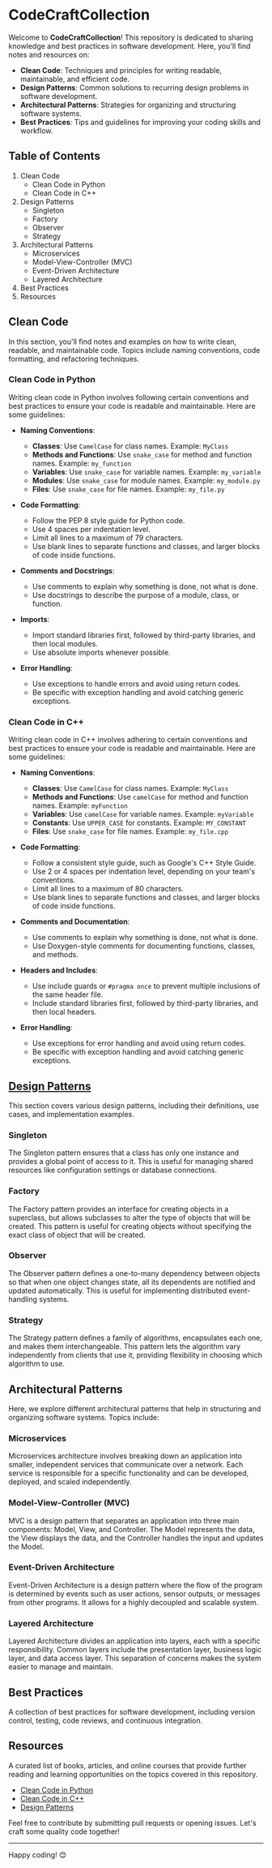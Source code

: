 # CodeCraftCollection

Welcome to **CodeCraftCollection**! This repository is dedicated to sharing knowledge and best practices in software development. Here, you'll find notes and resources on:

- **Clean Code**: Techniques and principles for writing readable, maintainable, and efficient code.
- **Design Patterns**: Common solutions to recurring design problems in software development.
- **Architectural Patterns**: Strategies for organizing and structuring software systems.
- **Best Practices**: Tips and guidelines for improving your coding skills and workflow.

## Table of Contents

1. Clean Code
   - Clean Code in Python
   - Clean Code in C++
2. Design Patterns
   - Singleton
   - Factory
   - Observer
   - Strategy
3. Architectural Patterns
   - Microservices
   - Model-View-Controller (MVC)
   - Event-Driven Architecture
   - Layered Architecture
4. Best Practices
5. Resources

## Clean Code

In this section, you'll find notes and examples on how to write clean, readable, and maintainable code. Topics include naming conventions, code formatting, and refactoring techniques.

### Clean Code in Python

Writing clean code in Python involves following certain conventions and best practices to ensure your code is readable and maintainable. Here are some guidelines:

- **Naming Conventions**:
  - **Classes**: Use `CamelCase` for class names. Example: `MyClass`
  - **Methods and Functions**: Use `snake_case` for method and function names. Example: `my_function`
  - **Variables**: Use `snake_case` for variable names. Example: `my_variable`
  - **Modules**: Use `snake_case` for module names. Example: `my_module.py`
  - **Files**: Use `snake_case` for file names. Example: `my_file.py`

- **Code Formatting**:
  - Follow the PEP 8 style guide for Python code.
  - Use 4 spaces per indentation level.
  - Limit all lines to a maximum of 79 characters.
  - Use blank lines to separate functions and classes, and larger blocks of code inside functions.

- **Comments and Docstrings**:
  - Use comments to explain why something is done, not what is done.
  - Use docstrings to describe the purpose of a module, class, or function.

- **Imports**:
  - Import standard libraries first, followed by third-party libraries, and then local modules.
  - Use absolute imports whenever possible.

- **Error Handling**:
  - Use exceptions to handle errors and avoid using return codes.
  - Be specific with exception handling and avoid catching generic exceptions.

### Clean Code in C++

Writing clean code in C++ involves adhering to certain conventions and best practices to ensure your code is readable and maintainable. Here are some guidelines:

- **Naming Conventions**:
  - **Classes**: Use `CamelCase` for class names. Example: `MyClass`
  - **Methods and Functions**: Use `camelCase` for method and function names. Example: `myFunction`
  - **Variables**: Use `camelCase` for variable names. Example: `myVariable`
  - **Constants**: Use `UPPER_CASE` for constants. Example: `MY_CONSTANT`
  - **Files**: Use `snake_case` for file names. Example: `my_file.cpp`

- **Code Formatting**:
  - Follow a consistent style guide, such as Google's C++ Style Guide.
  - Use 2 or 4 spaces per indentation level, depending on your team's conventions.
  - Limit all lines to a maximum of 80 characters.
  - Use blank lines to separate functions and classes, and larger blocks of code inside functions.

- **Comments and Documentation**:
  - Use comments to explain why something is done, not what is done.
  - Use Doxygen-style comments for documenting functions, classes, and methods.

- **Headers and Includes**:
  - Use include guards or `#pragma once` to prevent multiple inclusions of the same header file.
  - Include standard libraries first, followed by third-party libraries, and then local headers.

- **Error Handling**:
  - Use exceptions for error handling and avoid using return codes.
  - Be specific with exception handling and avoid catching generic exceptions.

## [Design Patterns](https://refactoring.guru/es/design-patterns)

This section covers various design patterns, including their definitions, use cases, and implementation examples.

### Singleton

The Singleton pattern ensures that a class has only one instance and provides a global point of access to it. This is useful for managing shared resources like configuration settings or database connections.

### Factory

The Factory pattern provides an interface for creating objects in a superclass, but allows subclasses to alter the type of objects that will be created. This pattern is useful for creating objects without specifying the exact class of object that will be created.

### Observer

The Observer pattern defines a one-to-many dependency between objects so that when one object changes state, all its dependents are notified and updated automatically. This is useful for implementing distributed event-handling systems.

### Strategy

The Strategy pattern defines a family of algorithms, encapsulates each one, and makes them interchangeable. This pattern lets the algorithm vary independently from clients that use it, providing flexibility in choosing which algorithm to use.

## Architectural Patterns

Here, we explore different architectural patterns that help in structuring and organizing software systems. Topics include:

### Microservices

Microservices architecture involves breaking down an application into smaller, independent services that communicate over a network. Each service is responsible for a specific functionality and can be developed, deployed, and scaled independently.

### Model-View-Controller (MVC)

MVC is a design pattern that separates an application into three main components: Model, View, and Controller. The Model represents the data, the View displays the data, and the Controller handles the input and updates the Model.

### Event-Driven Architecture

Event-Driven Architecture is a design pattern where the flow of the program is determined by events such as user actions, sensor outputs, or messages from other programs. It allows for a highly decoupled and scalable system.

### Layered Architecture

Layered Architecture divides an application into layers, each with a specific responsibility. Common layers include the presentation layer, business logic layer, and data access layer. This separation of concerns makes the system easier to manage and maintain.

## Best Practices

A collection of best practices for software development, including version control, testing, code reviews, and continuous integration.

## Resources

A curated list of books, articles, and online courses that provide further reading and learning opportunities on the topics covered in this repository.

- [Clean Code in Python](https://www.syntonize.com/codigo-limpio-en-python/) 
- [Clean Code in C++](https://dev.to/fynio/codigo-limpio-capitulo-1-codigo-elegante-2hdg)
- [Design Patterns](https://refactoring.guru/es/design-patterns)

Feel free to contribute by submitting pull requests or opening issues. Let's craft some quality code together!

---

Happy coding! 😊
